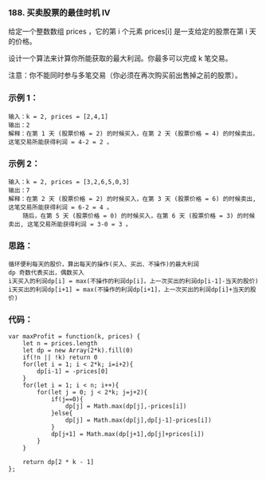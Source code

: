 ### 188. 买卖股票的最佳时机 IV
给定一个整数数组 prices ，它的第 i 个元素 prices[i] 是一支给定的股票在第 i 天的价格。

设计一个算法来计算你所能获取的最大利润。你最多可以完成 k 笔交易。

注意：你不能同时参与多笔交易（你必须在再次购买前出售掉之前的股票）。

### 示例 1：
    输入：k = 2, prices = [2,4,1]
    输出：2
    解释：在第 1 天 (股票价格 = 2) 的时候买入，在第 2 天 (股票价格 = 4) 的时候卖出，这笔交易所能获得利润 = 4-2 = 2 。

### 示例 2：
    输入：k = 2, prices = [3,2,6,5,0,3]
    输出：7
    解释：在第 2 天 (股票价格 = 2) 的时候买入，在第 3 天 (股票价格 = 6) 的时候卖出, 这笔交易所能获得利润 = 6-2 = 4 。
        随后，在第 5 天 (股票价格 = 0) 的时候买入，在第 6 天 (股票价格 = 3) 的时候卖出, 这笔交易所能获得利润 = 3-0 = 3 。

### 思路：
    循环便利每天的股价，算出每天的操作(买入、买出、不操作)的最大利润
    dp 奇数代表买出，偶数买入
    i天买入的利润dp[i] = max(不操作的利润dp[i]，上一次买出的利润dp[i-1]-当天的股价)
    i天买出的利润dp[i+1] = max(不操作的利润dp[i+1]，上一次买出的利润dp[i]+当天的股价)

### 代码：
    var maxProfit = function(k, prices) {
        let n = prices.length
        let dp = new Array(2*k).fill(0)
        if(!n || !k) return 0
        for(let i = 1; i < 2*k; i=i+2){
            dp[i-1] = -prices[0]
        }
        for(let i = 1; i < n; i++){
            for(let j = 0; j < 2*k; j=j+2){
                if(j==0){
                    dp[j] = Math.max(dp[j],-prices[i])
                }else{
                    dp[j] = Math.max(dp[j],dp[j-1]-prices[i])
                }
                dp[j+1] = Math.max(dp[j+1],dp[j]+prices[i])
            }
        }

        return dp[2 * k - 1]
    };
